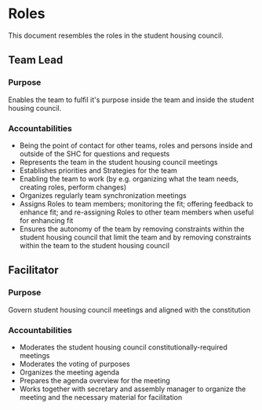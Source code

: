 # Roles

This document resembles the roles in the student housing council.

## Team Lead

### Purpose
Enables the team to fulfil it's purpose inside the team and inside the student housing council.

### Accountabilities
- Being the point of contact for other teams, roles and persons inside and outside of the SHC for questions and requests
- Represents the team in the student housing council meetings
- Establishes priorities and Strategies for the team
- Enabling the team to work (by e.g. organizing what the team needs, creating roles, perform changes)
- Organizes regularly team synchronization meetings
- Assigns Roles to team members; monitoring the fit; offering feedback to enhance fit; and re-assigning Roles to other team members when useful for enhancing fit
- Ensures the autonomy of the team by removing constraints within the student housing council that limit the team and by removing constraints within the team to the student housing council

## Facilitator

### Purpose

Govern student housing council meetings and aligned with the constitution

### Accountabilities
- Moderates the student housing council constitutionally-required meetings
- Moderates the voting of purposes
- Organizes the meeting agenda
- Prepares the agenda overview for the meeting
- Works together with secretary and assembly manager to organize the meeting and the necessary material for facilitation
